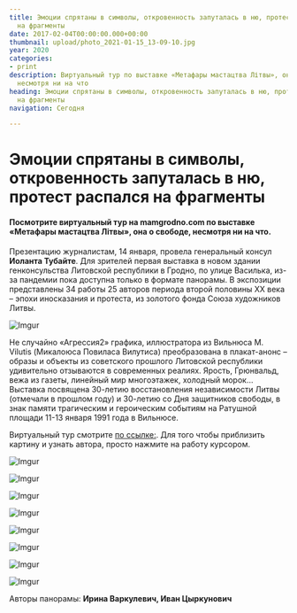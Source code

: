 ```yaml
---
title: Эмоции спрятаны в символы, откровенность запуталась в ню, протест распался
  на фрагменты
date: 2017-02-04T00:00:00.000+00:00
thumbnail: upload/photo_2021-01-15_13-09-10.jpg
year: 2020
categories:
- print
description: Виртуальный тур по выставке «Метафары мастацтва Літвы», она о свободе,
  несмотря ни на что
heading: Эмоции спрятаны в символы, откровенность запуталась в ню, протест распался
  на фрагменты
navigation: Сегодня

---
```

# Эмоции спрятаны в символы, откровенность запуталась в ню, протест распался на фрагменты

#### Посмотрите виртуальный тур на mamgrodno.com по выставке «Метафары мастацтва Літвы», она о свободе, несмотря ни на что.

Презентацию журналистам, 14 января, провела генеральный консул **Иоланта Тубайте**. Для зрителей первая выставка в новом здании генконсульства Литовской республики в Гродно, по улице Василька, из-за пандемии пока доступна только в формате панорамы. В экспозиции представлены 34 работы 25 авторов периода второй половины XX века – эпохи иносказания и протеста, из золотого фонда Союза художников Литвы. 

![Imgur](https://i.imgur.com/5NhrUcc.jpg)

Не случайно «Агрессия2» графика, иллюстратора из Вильнюса M. Vilutis (Микалоюса Повиласа Вилутиса) преобразована в плакат-анонс – образы и объекты из советского прошлого Литовской республики удивительно отзываются в современных реалиях. Ярость, Грюнвальд, вежа из газеты, линейный мир многоэтажек, холодный морок… Выставка посвящена 30-летию восстановления независимости Литвы (отмечали в прошлом году) и 30-летию со Дня защитников свободы, в знак памяти трагическим и героическим событиям на Ратушной площади 11-13 января 1991 года в Вильнюсе. 

Виртуальный тур смотрите [по ссылке:](http://hi360v.com/v-tours/ltc_exh/). Для того чтобы приблизить картину и узнать автора, просто нажмите на работу курсором. 

![Imgur](https://i.imgur.com/f6KrL9b.jpg)

![Imgur](https://i.imgur.com/4xnxF2C.jpg)

![Imgur](https://i.imgur.com/7OE5oVH.jpg)

![Imgur](https://i.imgur.com/Byp9zan.jpg)

![Imgur](https://i.imgur.com/4w4qu9r.jpg)

![Imgur](https://i.imgur.com/ZcTxbLb.jpg)

![Imgur](https://i.imgur.com/x1rZnCW.jpg)

![Imgur](https://i.imgur.com/OPxhpOV.jpg)

Авторы панорамы: **Ирина Варкулевич, Иван Цыркунович**
